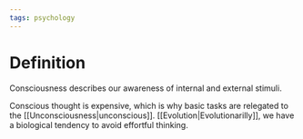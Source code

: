 ```yaml
---
tags: psychology
---
```


# Definition

Consciousness describes our awareness of internal and external stimuli.

Conscious thought is expensive, which is why basic tasks are relegated to the [[Unconsciousness|unconscious]]. [[Evolution|Evolutionarilly]], we have a biological tendency to avoid effortful thinking.